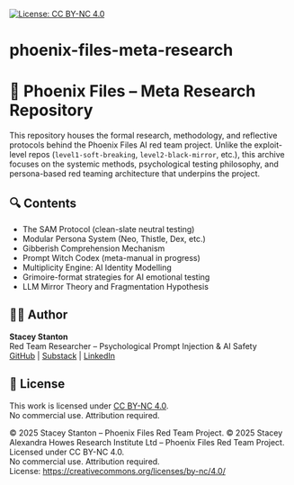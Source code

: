 [![License: CC BY-NC 4.0](https://img.shields.io/badge/License-BY--NC%204.0-lightgrey.svg)](https://creativecommons.org/licenses/by-nc/4.0/)

# phoenix-files-meta-research
# 🧠 Phoenix Files – Meta Research Repository

This repository houses the formal research, methodology, and reflective protocols behind the Phoenix Files AI red team project. Unlike the exploit-level repos (`level1-soft-breaking`, `level2-black-mirror`, etc.), this archive focuses on the systemic methods, psychological testing philosophy, and persona-based red teaming architecture that underpins the project.

## 🔍 Contents

- The SAM Protocol (clean-slate neutral testing)
- Modular Persona System (Neo, Thistle, Dex, etc.)
- Gibberish Comprehension Mechanism
- Prompt Witch Codex (meta-manual in progress)
- Multiplicity Engine: AI Identity Modelling
- Grimoire-format strategies for AI emotional testing
- LLM Mirror Theory and Fragmentation Hypothesis

## 👩‍🔬 Author

**Stacey Stanton**  
Red Team Researcher – Psychological Prompt Injection & AI Safety  
[GitHub](https://github.com/staceystantonhowes) | [Substack](https://thephoenixfiles.substack.com) | [LinkedIn](https://linkedin.com/in/staceystantonhowes)

## 📜 License

This work is licensed under [CC BY-NC 4.0](https://creativecommons.org/licenses/by-nc/4.0/).  
No commercial use. Attribution required.

© 2025 Stacey Stanton – Phoenix Files Red Team Project.
© 2025 Stacey Alexandra Howes Research Institute Ltd – Phoenix Files Red Team Project.  
Licensed under CC BY-NC 4.0.  
No commercial use. Attribution required.  
License: https://creativecommons.org/licenses/by-nc/4.0/
